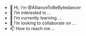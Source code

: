 - 👋 Hi, I’m @AllianceToBeBytedancer
- 👀 I’m interested in ...
- 🌱 I’m currently learning ...
- 💞️ I’m looking to collaborate on ...
- 📫 How to reach me ...

<!---
AllianceToBeBytedancer/AllianceToBeBytedancer is a ✨ special ✨ repository because its `README.md` (this file) appears on your GitHub profile.
You can click the Preview link to take a look at your changes.
--->
